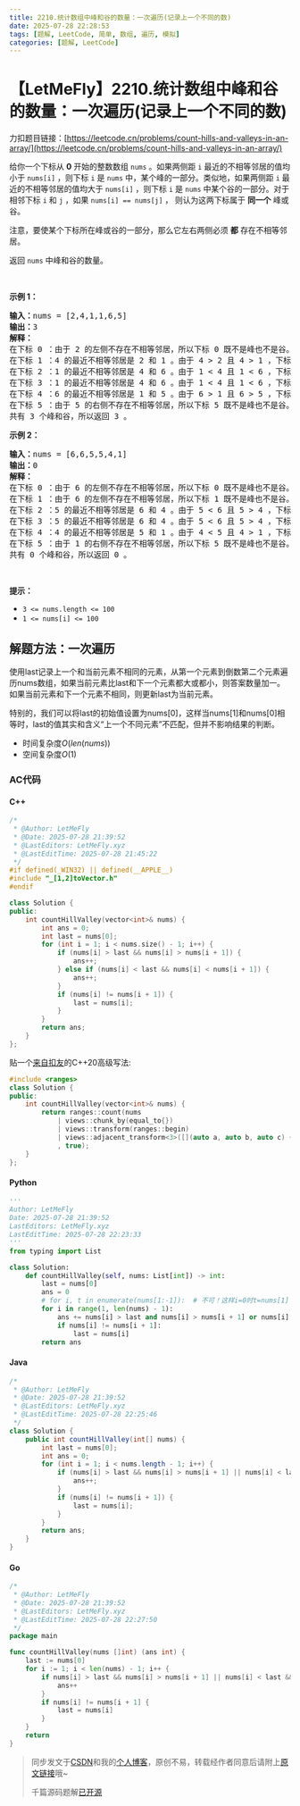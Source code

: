 ```yaml
---
title: 2210.统计数组中峰和谷的数量：一次遍历(记录上一个不同的数)
date: 2025-07-28 22:28:53
tags: [题解, LeetCode, 简单, 数组, 遍历, 模拟]
categories: [题解, LeetCode]
---
```


# 【LetMeFly】2210.统计数组中峰和谷的数量：一次遍历(记录上一个不同的数)

力扣题目链接：[https://leetcode.cn/problems/count-hills-and-valleys-in-an-array/](https://leetcode.cn/problems/count-hills-and-valleys-in-an-array/)

<p>给你一个下标从 <strong>0</strong> 开始的整数数组 <code>nums</code> 。如果两侧距 <code>i</code> 最近的不相等邻居的值均小于 <code>nums[i]</code> ，则下标 <code>i</code> 是 <code>nums</code> 中，某个峰的一部分。类似地，如果两侧距 <code>i</code> 最近的不相等邻居的值均大于 <code>nums[i]</code> ，则下标 <code>i</code> 是 <code>nums</code> 中某个谷的一部分。对于相邻下标&nbsp;<code>i</code> 和 <code>j</code> ，如果&nbsp;<code>nums[i] == nums[j]</code> ， 则认为这两下标属于 <strong>同一个</strong> 峰或谷。</p>

<p>注意，要使某个下标所在峰或谷的一部分，那么它左右两侧必须 <strong>都</strong> 存在不相等邻居。</p>

<p>返回 <code>nums</code> 中峰和谷的数量。</p>

<p>&nbsp;</p>

<p><strong>示例 1：</strong></p>

<pre>
<strong>输入：</strong>nums = [2,4,1,1,6,5]
<strong>输出：</strong>3
<strong>解释：</strong>
在下标 0 ：由于 2 的左侧不存在不相等邻居，所以下标 0 既不是峰也不是谷。
在下标 1 ：4 的最近不相等邻居是 2 和 1 。由于 4 &gt; 2 且 4 &gt; 1 ，下标 1 是一个峰。
在下标 2 ：1 的最近不相等邻居是 4 和 6 。由于 1 &lt; 4 且 1 &lt; 6 ，下标 2 是一个谷。
在下标 3 ：1 的最近不相等邻居是 4 和 6 。由于 1 &lt; 4 且 1 &lt; 6 ，下标 3 符合谷的定义，但需要注意它和下标 2 是同一个谷的一部分。
在下标 4 ：6 的最近不相等邻居是 1 和 5 。由于 6 &gt; 1 且 6 &gt; 5 ，下标 4 是一个峰。
在下标 5 ：由于 5 的右侧不存在不相等邻居，所以下标 5 既不是峰也不是谷。
共有 3 个峰和谷，所以返回 3 。</pre>

<p><strong>示例 2：</strong></p>

<pre>
<strong>输入：</strong>nums = [6,6,5,5,4,1]
<strong>输出：</strong>0
<strong>解释：</strong>
在下标 0 ：由于 6 的左侧不存在不相等邻居，所以下标 0 既不是峰也不是谷。
在下标 1 ：由于 6 的左侧不存在不相等邻居，所以下标 1 既不是峰也不是谷。
在下标 2 ：5 的最近不相等邻居是 6 和 4 。由于 5 &lt; 6 且 5 &gt; 4 ，下标 2 既不是峰也不是谷。
在下标 3 ：5 的最近不相等邻居是 6 和 4 。由于 5 &lt; 6 且 5 &gt; 4 ，下标 3 既不是峰也不是谷。
在下标 4 ：4 的最近不相等邻居是 5 和 1 。由于 4 &lt; 5 且 4 &gt; 1 ，下标 4 既不是峰也不是谷。
在下标 5 ：由于 1 的右侧不存在不相等邻居，所以下标 5 既不是峰也不是谷。
共有 0 个峰和谷，所以返回 0 。
</pre>

<p>&nbsp;</p>

<p><strong>提示：</strong></p>

<ul>
	<li><code>3 &lt;= nums.length &lt;= 100</code></li>
	<li><code>1 &lt;= nums[i] &lt;= 100</code></li>
</ul>


    
## 解题方法：一次遍历

使用last记录上一个和当前元素不相同的元素，从第一个元素到倒数第二个元素遍历nums数组，如果当前元素比last和下一个元素都大或都小，则答案数量加一。如果当前元素和下一个元素不相同，则更新last为当前元素。

特别的，我们可以将last的初始值设置为nums[0]，这样当nums[1]和nums[0]相等时，last的值其实和含义“上一个不同元素”不匹配，但并不影响结果的判断。

+ 时间复杂度$O(len(nums))$
+ 空间复杂度$O(1)$

### AC代码

#### C++

```cpp
/*
 * @Author: LetMeFly
 * @Date: 2025-07-28 21:39:52
 * @LastEditors: LetMeFly.xyz
 * @LastEditTime: 2025-07-28 21:45:22
 */
#if defined(_WIN32) || defined(__APPLE__)
#include "_[1,2]toVector.h"
#endif

class Solution {
public:
    int countHillValley(vector<int>& nums) {
        int ans = 0;
        int last = nums[0];
        for (int i = 1; i < nums.size() - 1; i++) {
            if (nums[i] > last && nums[i] > nums[i + 1]) {
                ans++;
            } else if (nums[i] < last && nums[i] < nums[i + 1]) {
                ans++;
            }
            if (nums[i] != nums[i + 1]) {
                last = nums[i];
            }
        }
        return ans;
    }
};
```

贴一个[来自扣友](https://leetcode.cn/problems/count-hills-and-valleys-in-an-array/solutions/1374467/tong-ji-shu-zu-zhong-feng-he-gu-de-shu-l-ca7e/comments/3085283/)的C++20高级写法:

```cpp
#include <ranges>
class Solution {
public:
    int countHillValley(vector<int>& nums) {
        return ranges::count(nums
            | views::chunk_by(equal_to{})
            | views::transform(ranges::begin)
            | views::adjacent_transform<3>([](auto a, auto b, auto c) { return (*a <=> *b) == (*c <=> *b); })
            , true);
    }
};
```

#### Python

```python
'''
Author: LetMeFly
Date: 2025-07-28 21:39:52
LastEditors: LetMeFly.xyz
LastEditTime: 2025-07-28 22:23:33
'''
from typing import List

class Solution:
    def countHillValley(self, nums: List[int]) -> int:
        last = nums[0]
        ans = 0
        # for i, t in enumerate(nums[1:-1]):  # 不可！这样i=0时t=nums[1]
        for i in range(1, len(nums) - 1):
            ans += nums[i] > last and nums[i] > nums[i + 1] or nums[i] < last and nums[i] < nums[i + 1]
            if nums[i] != nums[i + 1]:
                last = nums[i]
        return ans
```

#### Java

```java
/*
 * @Author: LetMeFly
 * @Date: 2025-07-28 21:39:52
 * @LastEditors: LetMeFly.xyz
 * @LastEditTime: 2025-07-28 22:25:46
 */
class Solution {
    public int countHillValley(int[] nums) {
        int last = nums[0];
        int ans = 0;
        for (int i = 1; i < nums.length - 1; i++) {
            if (nums[i] > last && nums[i] > nums[i + 1] || nums[i] < last && nums[i] < nums[i + 1]) {
                ans++;
            }
            if (nums[i] != nums[i + 1]) {
                last = nums[i];
            }
        }
        return ans;
    }
}
```

#### Go

```go
/*
 * @Author: LetMeFly
 * @Date: 2025-07-28 21:39:52
 * @LastEditors: LetMeFly.xyz
 * @LastEditTime: 2025-07-28 22:27:50
 */
package main

func countHillValley(nums []int) (ans int) {
    last := nums[0]
    for i := 1; i < len(nums) - 1; i++ {
        if nums[i] > last && nums[i] > nums[i + 1] || nums[i] < last && nums[i] < nums[i + 1] {
            ans++
        }
        if nums[i] != nums[i + 1] {
            last = nums[i]
        }
    }
    return
}
```

> 同步发文于[CSDN](https://letmefly.blog.csdn.net/article/details/149727208)和我的[个人博客](https://blog.letmefly.xyz/)，原创不易，转载经作者同意后请附上[原文链接](https://blog.letmefly.xyz/2025/07/28/LeetCode%202210.%E7%BB%9F%E8%AE%A1%E6%95%B0%E7%BB%84%E4%B8%AD%E5%B3%B0%E5%92%8C%E8%B0%B7%E7%9A%84%E6%95%B0%E9%87%8F/)哦~
>
> 千篇源码题解[已开源](https://github.com/LetMeFly666/LeetCode)
